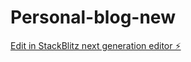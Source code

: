 # Personal-blog-new

[Edit in StackBlitz next generation editor ⚡️](https://stackblitz.com/~/github.com/willson1661/Personal-blog-new)